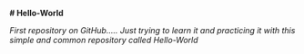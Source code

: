 **# Hello-World**

*First repository on GitHub.....
Just trying to learn it and practicing it with this simple and common repository called Hello-World*
